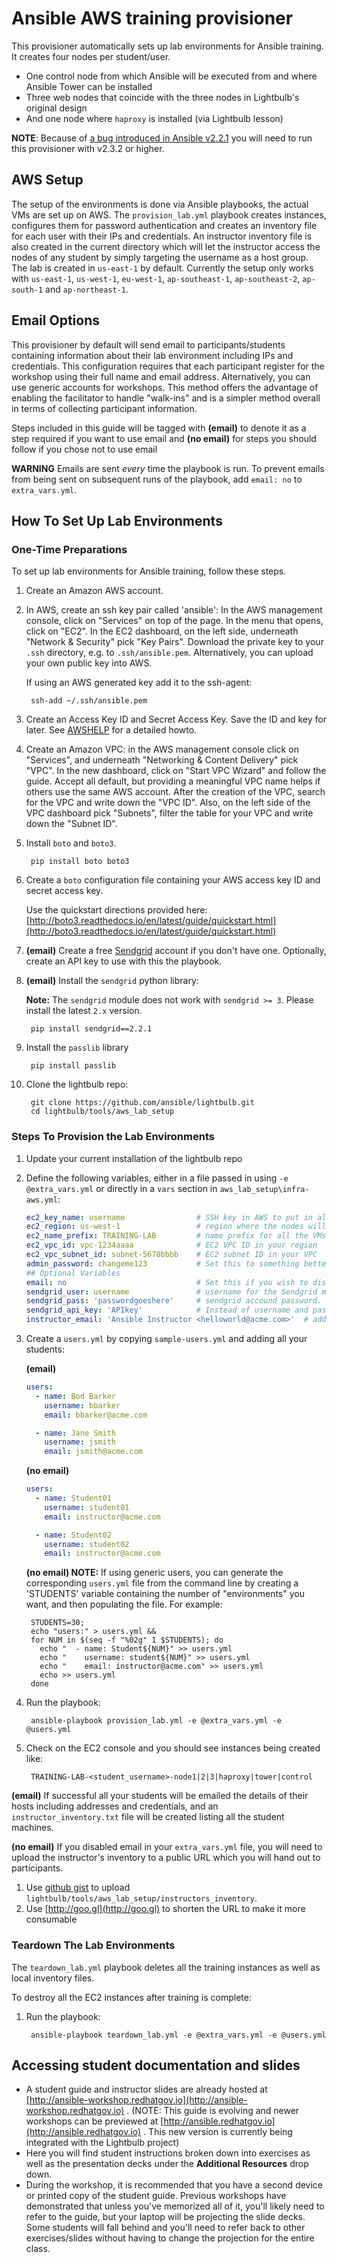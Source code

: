 # Ansible AWS training provisioner

This provisioner automatically sets up lab environments for Ansible training. It creates four nodes per student/user.

* One control node from which Ansible will be executed from and where Ansible Tower can be installed
* Three web nodes that coincide with the three nodes in Lightbulb's original design
* And one node where `haproxy` is installed (via Lightbulb lesson)

**NOTE**: Because of [a bug introduced in Ansible v2.2.1](https://github.com/ansible/lightbulb/issues/112) you will need to run this provisioner with v2.3.2 or higher.

## AWS Setup

The setup of the environments is done via Ansible playbooks, the actual VMs are set up on AWS. The `provision_lab.yml` playbook creates instances, configures them for password authentication and creates an inventory file for each user with their IPs and credentials. An instructor inventory file is also created in the current directory which will let the instructor access the nodes of any student by simply targeting the username as a host group. The lab is created in `us-east-1` by default.  Currently the setup only works with `us-east-1`, `us-west-1`, `eu-west-1`, `ap-southeast-1`, `ap-southeast-2`, `ap-south-1` and `ap-northeast-1`.

## Email Options

This provisioner by default will send email to participants/students containing information about their lab environment including IPs and credentials. This configuration requires that each participant register for the workshop using their full name and email address.   Alternatively, you can use generic accounts for workshops.  This method offers the advantage of enabling the facilitator to handle "walk-ins" and is a simpler method overall in terms of collecting participant information.

Steps included in this guide will be tagged with __(email)__ to denote it as a step required if you want to use email and __(no email)__ for steps you should follow if you chose not to use email

**WARNING** Emails are sent _every_ time the playbook is run. To prevent emails from being sent on subsequent runs of the playbook, add `email: no` to `extra_vars.yml`.

## How To Set Up Lab Environments

### One-Time Preparations

To set up lab environments for Ansible training, follow these steps.

1. Create an Amazon AWS account.

1. In AWS, create an ssh key pair called 'ansible': In the AWS management console, click on "Services" on top of the page. In the menu that opens, click on "EC2". In the EC2 dashboard, on the left side, underneath "Network & Security" pick "Key Pairs". Download the private key to your `.ssh` directory, e.g. to `.ssh/ansible.pem`. Alternatively, you can upload your own public key into AWS.

      If using an AWS generated key add it to the ssh-agent:

        ssh-add ~/.ssh/ansible.pem

1. Create an Access Key ID and Secret Access Key. Save the ID and key for later. See [AWSHELP](aws-directions/AWSHELP.md) for a detailed howto.

1. Create an Amazon VPC: in the AWS management console click on "Services", and underneath "Networking & Content Delivery" pick "VPC". In the new dashboard, click on "Start VPC Wizard" and follow the guide. Accept all default, but providing a meaningful VPC name helps if others use the same AWS account. After the creation of the VPC, search for the VPC and write down the "VPC ID". Also, on the left side of the VPC dashboard pick "Subnets", filter the table for your VPC and write down the "Subnet ID".

1. Install `boto` and `boto3`.

        pip install boto boto3

1. Create a `boto` configuration file containing your AWS access key ID and secret access key.

      Use the quickstart directions provided here: [http://boto3.readthedocs.io/en/latest/guide/quickstart.html](http://boto3.readthedocs.io/en/latest/guide/quickstart.html)

1. __(email)__ Create a free [Sendgrid](http://sendgrid.com) account if you don't have one. Optionally, create an API key to use with this the playbook.

1. __(email)__ Install the `sendgrid` python library:

    **Note:** The `sendgrid` module does not work with `sendgrid >= 3`. Please install the latest `2.x` version.

        pip install sendgrid==2.2.1

1. Install the `passlib` library

        pip install passlib

1. Clone the lightbulb repo:

        git clone https://github.com/ansible/lightbulb.git
        cd lightbulb/tools/aws_lab_setup

### Steps To Provision the Lab Environments

1. Update your current installation of the lightbulb repo

1. Define the following variables, either in a file passed in using `-e @extra_vars.yml` or directly in a `vars` section in `aws_lab_setup\infra-aws.yml`:

      ```yaml
      ec2_key_name: username                # SSH key in AWS to put in all the instances
      ec2_region: us-west-1                 # region where the nodes will live
      ec2_name_prefix: TRAINING-LAB         # name prefix for all the VMs
      ec2_vpc_id: vpc-1234aaaa              # EC2 VPC ID in your region
      ec2_vpc_subnet_id: subnet-5678bbbb    # EC2 subnet ID in your VPC
      admin_password: changeme123           # Set this to something better if you'd like. Defaults to 'LearnAnsible[two digit month][two digit year]', e.g., LearnAnsible0416
      ## Optional Variables
      email: no                             # Set this if you wish to disable email
      sendgrid_user: username               # username for the Sendgrid module.  Not required if "email: no" is set
      sendgrid_pass: 'passwordgoeshere'     # sendgrid accound password.  Not required if "email: no" is set
      sendgrid_api_key: 'APIkey'            # Instead of username and password, you may use an API key. Don't define both. Not required if "email: no" is set
      instructor_email: 'Ansible Instructor <helloworld@acme.com>'  # address you want the emails to arrive from. Not required if "email: no" is set
      ```

1. Create a `users.yml` by copying `sample-users.yml` and adding all your students:

    __(email)__

    ```yaml
    users:
      - name: Bod Barker
        username: bbarker
        email: bbarker@acme.com

      - name: Jane Smith
        username: jsmith
        email: jsmith@acme.com
    ```

    __(no email)__

    ```yaml
    users:
      - name: Student01
        username: student01
        email: instructor@acme.com

      - name: Student02
        username: student02
        email: instructor@acme.com
    ```

    **(no email) NOTE:**  If using generic users, you can generate the corresponding
`users.yml` file from the command line by creating a 'STUDENTS' variable
containing the number of "environments" you want, and then populating the file.
For example:

        STUDENTS=30;
        echo "users:" > users.yml &&
        for NUM in $(seq -f "%02g" 1 $STUDENTS); do
          echo "  - name: Student${NUM}" >> users.yml
          echo "    username: student${NUM}" >> users.yml
          echo "    email: instructor@acme.com" >> users.yml
          echo >> users.yml
        done

1. Run the playbook:

        ansible-playbook provision_lab.yml -e @extra_vars.yml -e @users.yml

1. Check on the EC2 console and you should see instances being created like:

        TRAINING-LAB-<student_username>-node1|2|3|haproxy|tower|control

__(email)__ If successful all your students will be emailed the details of their hosts including addresses and credentials, and an `instructor_inventory.txt` file will be created listing all the student machines.

__(no email)__ If you disabled email in your `extra_vars.yml` file, you will need to upload the instructor's inventory to a public URL which you will hand out to participants.

1. Use [github gist](https://gist.github.com/) to upload `lightbulb/tools/aws_lab_setup/instructors_inventory`.
1. Use [http://goo.gl](http://goo.gl) to shorten the URL to make it more consumable

### Teardown The Lab Environments

The `teardown_lab.yml` playbook deletes all the training instances as well as local inventory files.

To destroy all the EC2 instances after training is complete:

1. Run the playbook:

        ansible-playbook teardown_lab.yml -e @extra_vars.yml -e @users.yml

## Accessing student documentation and slides

* A student guide and instructor slides are already hosted at [http://ansible-workshop.redhatgov.io](http://ansible-workshop.redhatgov.io) . (NOTE:  This guide is evolving and newer workshops can be previewed at [http://ansible.redhatgov.io](http://ansible.redhatgov.io) . This new version is currently being integrated with the Lightbulb project)
* Here you will find student instructions broken down into exercises as well as the presentation decks under the __Additional Resources__ drop down.
* During the workshop, it is recommended that you have a second device or printed copy of the student guide.  Previous workshops have demonstrated that unless you've memorized all of it, you'll likely need to refer to the guide, but your laptop will be projecting the slide decks.  Some students will fall behind and you'll need to refer back to other exercises/slides without having to change the projection for the entire class.


